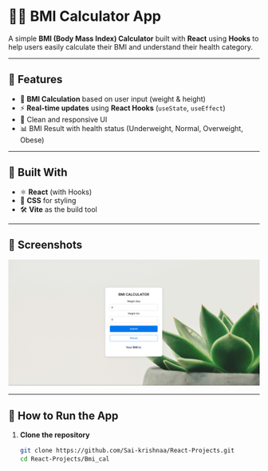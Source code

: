 # 🏋️‍♂️ BMI Calculator App

A simple **BMI (Body Mass Index) Calculator** built with **React** using **Hooks** to help users easily calculate their BMI and understand their health category.

---

## 🚀 Features

- 📏 **BMI Calculation** based on user input (weight & height)  
- ⚡ **Real-time updates** using **React Hooks** (`useState`, `useEffect`)  
- 🎨 Clean and responsive UI  
- 📊 BMI Result with health status (Underweight, Normal, Overweight, Obese)

---

## 🔧 Built With

- ⚛ **React** (with Hooks)  
- 💅 **CSS** for styling  
- 🛠 **Vite** as the build tool

---

## 📸 Screenshots

![BMI App Screenshot](./Images/Screenshot.png)

---

## 🧮 How to Run the App

1. **Clone the repository**  
   ```bash
   git clone https://github.com/Sai-krishnaa/React-Projects.git
   cd React-Projects/Bmi_cal
